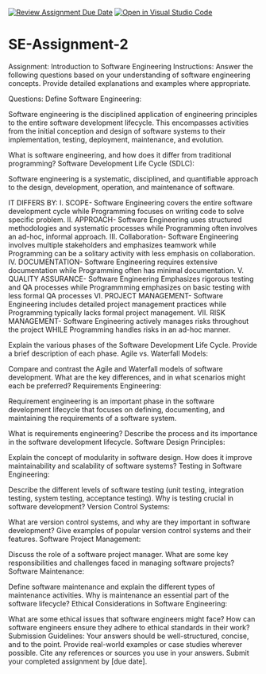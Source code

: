 [![Review Assignment Due Date](https://classroom.github.com/assets/deadline-readme-button-24ddc0f5d75046c5622901739e7c5dd533143b0c8e959d652212380cedb1ea36.svg)](https://classroom.github.com/a/-ucQIGTc)
[![Open in Visual Studio Code](https://classroom.github.com/assets/open-in-vscode-718a45dd9cf7e7f842a935f5ebbe5719a5e09af4491e668f4dbf3b35d5cca122.svg)](https://classroom.github.com/online_ide?assignment_repo_id=15221900&assignment_repo_type=AssignmentRepo)
# SE-Assignment-2
Assignment: Introduction to Software Engineering
Instructions:
Answer the following questions based on your understanding of software engineering concepts. Provide detailed explanations and examples where appropriate.

Questions:
Define Software Engineering:

Software engineering is the disciplined application of engineering principles to the entire software development lifecycle. This encompasses activities from the initial conception and design of software systems to their implementation, testing, deployment, maintenance, and evolution.

What is software engineering, and how does it differ from traditional programming?
Software Development Life Cycle (SDLC):

Software engineering is a systematic, disciplined, and quantifiable approach to the design, development, operation, and maintenance of software.

IT DIFFERS BY:
I. SCOPE- Software Engineering covers the entire software development cycle while Programming focuses on writing code to solve specific problem.
II. APPROACH- Software Engineering uses structured methodologies and systematic processes while Programming often involves an ad-hoc, informal approach.
III. Collaboration- Software Engineering involves multiple stakeholders and emphasizes teamwork while Programming can be a solitary activity with less emphasis on collaboration.
IV. DOCUMENTATION- Software Engineering requires extensive documentation while Programming often has minimal documentation.
V. QUALITY ASSURANCE- Software Engineering Emphasizes rigorous testing and QA processes while Programmming emphasizes on basic testing with less formal QA processes
VI. PROJECT MANAGEMENT- Software Engineering includes detailed project management practices while Programming typically lacks formal project management.
VII. RISK MANAGEMENT- Software Engineering actively manages risks throughout the project WHILE Programming handles risks in an ad-hoc manner.

Explain the various phases of the Software Development Life Cycle. Provide a brief description of each phase.
Agile vs. Waterfall Models:

Compare and contrast the Agile and Waterfall models of software development. What are the key differences, and in what scenarios might each be preferred?
Requirements Engineering: 

Requirement engineering is an important phase in the software development lifecycle that focuses on defining, documenting, and maintaining the requirements of a software system.

What is requirements engineering? Describe the process and its importance in the software development lifecycle.
Software Design Principles:

Explain the concept of modularity in software design. How does it improve maintainability and scalability of software systems?
Testing in Software Engineering:

Describe the different levels of software testing (unit testing, integration testing, system testing, acceptance testing). Why is testing crucial in software development?
Version Control Systems:

What are version control systems, and why are they important in software development? Give examples of popular version control systems and their features.
Software Project Management:

Discuss the role of a software project manager. What are some key responsibilities and challenges faced in managing software projects?
Software Maintenance:

Define software maintenance and explain the different types of maintenance activities. Why is maintenance an essential part of the software lifecycle?
Ethical Considerations in Software Engineering:

What are some ethical issues that software engineers might face? How can software engineers ensure they adhere to ethical standards in their work?
Submission Guidelines:
Your answers should be well-structured, concise, and to the point.
Provide real-world examples or case studies wherever possible.
Cite any references or sources you use in your answers.
Submit your completed assignment by [due date].
